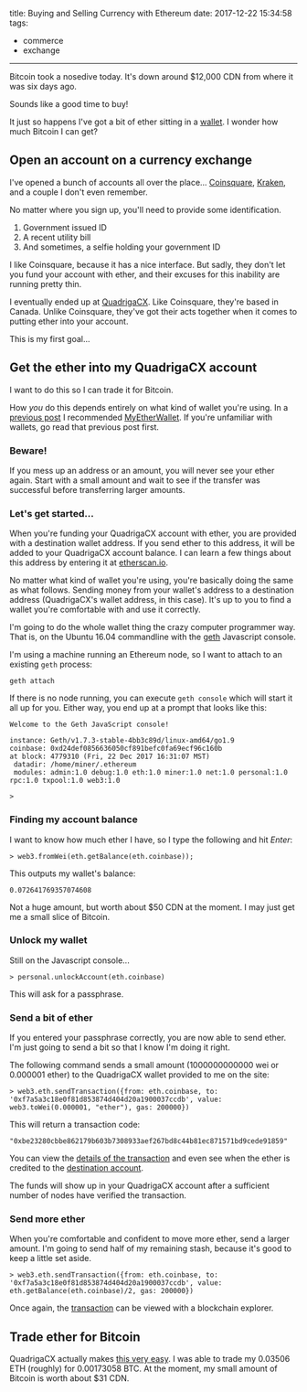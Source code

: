 title: Buying and Selling Currency with Ethereum
date: 2017-12-22 15:34:58
tags:
- commerce
- exchange
---

Bitcoin took a nosedive today. It's down around $12,000 CDN from where it was six days ago.

Sounds like a good time to buy!

It just so happens I've got a bit of ether sitting in a [wallet](https://etherscan.io/address/0xd24def0856636050cf891befc0fa69ecf96c160b). I wonder how much Bitcoin I can get?

## Open an account on a currency exchange

I've opened a bunch of accounts all over the place... [Coinsquare](https://coinsquare.io), [Kraken](https://www.kraken.com/), and a couple I don't even remember.

No matter where you sign up, you'll need to provide some identification.

1. Government issued ID
2. A recent utility bill
3. And sometimes, a selfie holding your government ID

I like Coinsquare, because it has a nice interface. But sadly, they don't let you fund your account with ether, and their excuses for this inability are running pretty thin.

I eventually ended up at [QuadrigaCX](https://www.quadrigacx.com/). Like Coinsquare, they're based in Canada. Unlike Coinsquare, they've got their acts together when it comes to putting ether into your account.

This is my first goal...

## Get the ether into my QuadrigaCX account

I want to do this so I can trade it for Bitcoin.

How _you_ do this depends entirely on what kind of wallet you're using. In a [previous post](/blog/2017/12/21/What-is-a-Cryptocurrency-Wallet/) I recommended [MyEtherWallet](https://www.myetherwallet.com/). If you're unfamiliar with wallets, go read that previous post first.

### Beware!

If you mess up an address or an amount, you will never see your ether again. Start with a small amount and wait to see if the transfer was successful before transferring larger amounts.

### Let's get started...

When you're funding your QuadrigaCX account with ether, you are provided with a destination wallet address. If you send ether to this address, it will be added to your QuadrigaCX account balance. I can learn a few things about this address by entering it at [etherscan.io](https://etherscan.io/address/0xf7a5a3c18e0f81d853874d404d20a1900037ccdb).

No matter what kind of wallet you're using, you're basically doing the same as what follows. Sending money from your wallet's address to a destination address (QuadrigaCX's wallet address, in this case). It's up to you to find a wallet you're comfortable with and use it correctly.

I'm going to do the whole wallet thing the crazy computer programmer way. That is, on the Ubuntu 16.04 commandline with the [geth](https://github.com/ethereum/go-ethereum) Javascript console.

I'm using a machine running an Ethereum node, so I want to attach to an existing `geth` process:

```
geth attach
```

If there is no node running, you can execute `geth console` which will start it all up for you. Either way, you end up at a prompt that looks like this:

```
Welcome to the Geth JavaScript console!

instance: Geth/v1.7.3-stable-4bb3c89d/linux-amd64/go1.9
coinbase: 0xd24def0856636050cf891befc0fa69ecf96c160b
at block: 4779310 (Fri, 22 Dec 2017 16:31:07 MST)
 datadir: /home/miner/.ethereum
 modules: admin:1.0 debug:1.0 eth:1.0 miner:1.0 net:1.0 personal:1.0 rpc:1.0 txpool:1.0 web3:1.0

> 
```

### Finding my account balance

I want to know how much ether I have, so I type the following and hit _Enter_:

```
> web3.fromWei(eth.getBalance(eth.coinbase));
```

This outputs my wallet's balance:

```
0.072641769357074608
```

Not a huge amount, but worth about $50 CDN at the moment. I may just get me a small slice of Bitcoin.

### Unlock my wallet

Still on the Javascript console...

```
> personal.unlockAccount(eth.coinbase)
```

This will ask for a passphrase.

### Send a bit of ether

If you entered your passphrase correctly, you are now able to send ether. I'm just going to send a bit so that I know I'm doing it right.

The following command sends a small amount (1000000000000 wei or 0.000001 ether) to the QuadrigaCX wallet provided to me on the site:

```
> web3.eth.sendTransaction({from: eth.coinbase, to: '0xf7a5a3c18e0f81d853874d404d20a1900037ccdb', value: web3.toWei(0.000001, "ether"), gas: 200000})
```

This will return a transaction code:

```
"0xbe23280cbbe862179b603b7308933aef267bd8c44b81ec871571bd9cede91859"
```

You can view the [details of the transaction](https://etherscan.io/tx/0xbe23280cbbe862179b603b7308933aef267bd8c44b81ec871571bd9cede91859) and even see when the ether is credited to the [destination account](https://etherscan.io/address/0xf7a5a3c18e0f81d853874d404d20a1900037ccdb).

The funds will show up in your QuadrigaCX account after a sufficient number of nodes have verified the transaction.

### Send more ether

When you're comfortable and confident to move more ether, send a larger amount. I'm going to send half of my remaining stash, because it's good to keep a little set aside.

```
> web3.eth.sendTransaction({from: eth.coinbase, to: '0xf7a5a3c18e0f81d853874d404d20a1900037ccdb', value: eth.getBalance(eth.coinbase)/2, gas: 200000})
```

Once again, the [transaction](https://etherscan.io/tx/0x5b666478817f1ce19b70620a6dfb1864fc0c6131cc99a9569ac552147305ef48) can be viewed with a blockchain explorer.


## Trade ether for Bitcoin

QuadrigaCX actually makes [this very easy](https://www.quadrigacx.com/trade/eth/btc). I was able to trade my 0.03506 ETH (roughly) for 0.00173058 BTC. At the moment, my small amount of Bitcoin is worth about $31 CDN.



